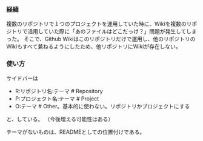 ### 経緯
複数のリポジトリで１つのプロジェクトを運用していた時に、Wikiを複数のリポジトリで活用していた際に「あのファイルはどこだっけ？」問題が発生してしまった。
そこで、Github Wikiはこのリポジトリだけで運用し、他のリポジトリのWikiもすべて兼ねるようにしたため、他リポジトリにWikiが存在しない。

### 使い方
サイドバーは

- R:リポジトリ名:テーマ  # Repository
- P:プロジェクト名:テーマ  # Project
- O:テーマ  # Other。基本的に使わない。リポジトリかプロジェクトにする

と、している。
（今後増える可能性はある）

テーマがないものは、READMEとしての位置付けである。